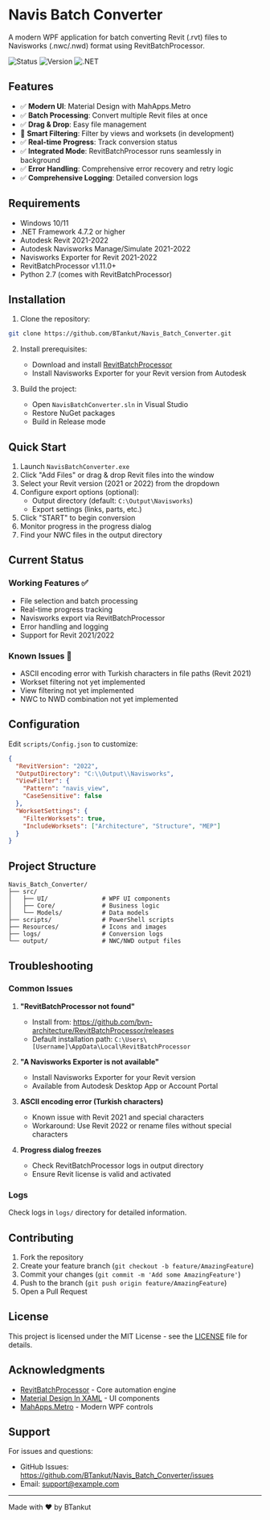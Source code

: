 # Navis Batch Converter

A modern WPF application for batch converting Revit (.rvt) files to Navisworks (.nwc/.nwd) format using RevitBatchProcessor.

![Status](https://img.shields.io/badge/Status-Active%20Development-green)
![Version](https://img.shields.io/badge/Version-1.0.0--beta-blue)
![.NET](https://img.shields.io/badge/.NET-4.7.2-purple)

## Features

- ✅ **Modern UI**: Material Design with MahApps.Metro
- ✅ **Batch Processing**: Convert multiple Revit files at once
- ✅ **Drag & Drop**: Easy file management
- 🔄 **Smart Filtering**: Filter by views and worksets (in development)
- ✅ **Real-time Progress**: Track conversion status
- ✅ **Integrated Mode**: RevitBatchProcessor runs seamlessly in background
- ✅ **Error Handling**: Comprehensive error recovery and retry logic
- ✅ **Comprehensive Logging**: Detailed conversion logs

## Requirements

- Windows 10/11
- .NET Framework 4.7.2 or higher
- Autodesk Revit 2021-2022
- Autodesk Navisworks Manage/Simulate 2021-2022
- Navisworks Exporter for Revit 2021-2022
- RevitBatchProcessor v1.11.0+
- Python 2.7 (comes with RevitBatchProcessor)

## Installation

1. Clone the repository:
```bash
git clone https://github.com/BTankut/Navis_Batch_Converter.git
```

2. Install prerequisites:
   - Download and install [RevitBatchProcessor](https://github.com/bvn-architecture/RevitBatchProcessor/releases)
   - Install Navisworks Exporter for your Revit version from Autodesk

3. Build the project:
   - Open `NavisBatchConverter.sln` in Visual Studio
   - Restore NuGet packages
   - Build in Release mode

## Quick Start

1. Launch `NavisBatchConverter.exe`
2. Click "Add Files" or drag & drop Revit files into the window
3. Select your Revit version (2021 or 2022) from the dropdown
4. Configure export options (optional):
   - Output directory (default: `C:\Output\Navisworks`)
   - Export settings (links, parts, etc.)
5. Click "START" to begin conversion
6. Monitor progress in the progress dialog
7. Find your NWC files in the output directory

## Current Status

### Working Features ✅
- File selection and batch processing
- Real-time progress tracking
- Navisworks export via RevitBatchProcessor
- Error handling and logging
- Support for Revit 2021/2022

### Known Issues 🔧
- ASCII encoding error with Turkish characters in file paths (Revit 2021)
- Workset filtering not yet implemented
- View filtering not yet implemented
- NWC to NWD combination not yet implemented

## Configuration

Edit `scripts/Config.json` to customize:

```json
{
  "RevitVersion": "2022",
  "OutputDirectory": "C:\\Output\\Navisworks",
  "ViewFilter": {
    "Pattern": "navis_view",
    "CaseSensitive": false
  },
  "WorksetSettings": {
    "FilterWorksets": true,
    "IncludeWorksets": ["Architecture", "Structure", "MEP"]
  }
}
```

## Project Structure

```
Navis_Batch_Converter/
├── src/
│   ├── UI/               # WPF UI components
│   ├── Core/             # Business logic
│   └── Models/           # Data models
├── scripts/              # PowerShell scripts
├── Resources/            # Icons and images
├── logs/                 # Conversion logs
└── output/               # NWC/NWD output files
```

## Troubleshooting

### Common Issues

1. **"RevitBatchProcessor not found"**
   - Install from: https://github.com/bvn-architecture/RevitBatchProcessor/releases
   - Default installation path: `C:\Users\[Username]\AppData\Local\RevitBatchProcessor`

2. **"A Navisworks Exporter is not available"**
   - Install Navisworks Exporter for your Revit version
   - Available from Autodesk Desktop App or Account Portal

3. **ASCII encoding error (Turkish characters)**
   - Known issue with Revit 2021 and special characters
   - Workaround: Use Revit 2022 or rename files without special characters

4. **Progress dialog freezes**
   - Check RevitBatchProcessor logs in output directory
   - Ensure Revit license is valid and activated

### Logs

Check logs in `logs/` directory for detailed information.

## Contributing

1. Fork the repository
2. Create your feature branch (`git checkout -b feature/AmazingFeature`)
3. Commit your changes (`git commit -m 'Add some AmazingFeature'`)
4. Push to the branch (`git push origin feature/AmazingFeature`)
5. Open a Pull Request

## License

This project is licensed under the MIT License - see the [LICENSE](LICENSE) file for details.

## Acknowledgments

- [RevitBatchProcessor](https://github.com/bvn-architecture/RevitBatchProcessor) - Core automation engine
- [Material Design In XAML](http://materialdesigninxaml.net/) - UI components
- [MahApps.Metro](https://mahapps.com/) - Modern WPF controls

## Support

For issues and questions:
- GitHub Issues: https://github.com/BTankut/Navis_Batch_Converter/issues
- Email: support@example.com

---

Made with ❤️ by BTankut